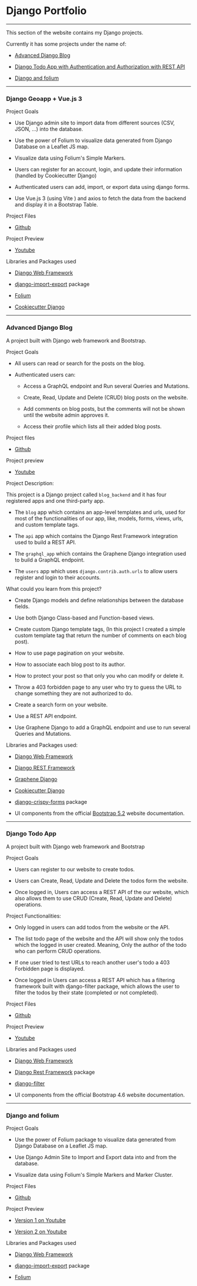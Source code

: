 # Django Portfolio
---------------

This section of the website contains my Django projects.

Currently it has some projects under the name of:

* [Advanced Django Blog](https://github.com/MoustafaShaaban/Advanced_Django_Blog)

* [Django Todo App with Authentication and Authorization with REST API](https://github.com/MoustafaShaaban/Django_Todo_App_with_Authentication_and_Authorization)

* [Django and folium](https://github.com/MoustafaShaaban/Django_and_Folium)

-------------------------------------------------------------

### Django Geoapp + Vue.js 3

Project Goals

* Use Django admin site to import data from different sources (CSV, JSON, ...) into the database.

* Use the power of Folium to visualize data generated from Django Database on a Leaflet JS map.

* Visualize data using Folium's Simple Markers.

* Users can register for an account, login, and update their information (handled by Cookiecutter Django)

* Authenticated users can add, import, or export data using django forms.

* Use Vue.js 3 (using Vite ) and axios to fetch the data from the backend and display it in a Bootstrap Table.


Project Files

* [Github](https://github.com/MoustafaShaaban/Django-Geoapp)

Project Preview

* [Youtube](https://www.youtube.com/watch?v=dqDSYeppbGI)



Libraries and Packages used

* [Django Web Framework](https://www.djangoproject.com/)

* [django-import-export](https://django-import-export.readthedocs.io/en/latest/) package

* [Folium](https://python-visualization.github.io/folium/)

* [Cookiecutter Django](https://cookiecutter-django.readthedocs.io/en/latest/index.html)

-------------------------------------

### Advanced Django Blog

A project built with Django web framework and Bootstrap.

Project Goals

* All users can read or search for the posts on the blog.

* Authenticated users can:

    * Access a GraphQL endpoint and Run several Queries and Mutations.

    * Create, Read, Update and Delete (CRUD) blog posts on the website.

    * Add comments on blog posts, but the comments will not be shown until the website admin approves it.

    * Access their profile which lists all their added blog posts.


Project files

* [Github](https://github.com/MoustafaShaaban/Advanced_Django_Blog)


Project preview

* [Youtube](https://www.youtube.com/watch?v=mxe6Ca5yLOo)


Project Description:

This project is a Django project called `blog_backend` and it has four registered apps and one third-party app.

* The `blog` app which contains an app-level templates and urls, used for most of the functionalities of our app, like, models, forms, views, urls, and custom template tags.

* The `api` app which contains the Django Rest Framework integration used to build a REST API.

* The `graphql_app` which contains the Graphene Django integration used to build a GraphQL endpoint.
    
* The `users` app which uses `django.contrib.auth.urls` to allow users register and login to their accounts.


What could you learn from this project?

* Create Django models and define relationships between the database fields.

* Use both Django Class-based and Function-based views.

* Create custom Django template tags, (In this project I created a simple custom template tag that return the number of comments on each blog post).

* How to use page pagination on your website.

* How to associate each blog post to its author.

* How to protect your post so that only you who can modify or delete it.

* Throw a 403 forbidden page to any user who try to guess the URL to change something they are not authorized to do.

* Create a search form on your website.

* Use a REST API endpoint.

* Use Graphene Django to add a GraphQL endpoint and use to run several Queries and Mutations.


Libraries and Packages used:

* [Django Web Framework](https://www.djangoproject.com/)

* [Django REST Framework](https://www.django-rest-framework.org)

* [Graphene Django](https://docs.graphene-python.org/projects/django/en/latest/)

* [Cookiecutter Django](https://github.com/cookiecutter/cookiecutter-django)

* [django-crispy-forms](https://django-crispy-forms.readthedocs.io/en/latest/) package

* UI components from the official [Bootstrap 5.2](https://getbootstrap.com/docs/5.2/getting-started/introduction/) website documentation.

-------------------------------------------------------------

### Django Todo App

A project built with Django web framework and Bootstrap

Project Goals

* Users can register to our website to create todos.

* Users can Create, Read, Update and Delete the todos form the website.

* Once logged in, Users can access a REST API of the our website, which also allows them to use CRUD (Create, Read, Update and Delete) operations.

Project Functionalities:

* Only logged in users can add todos from the website or the API.

* The list todo page of the website and the API will show only the todos which the logged in user created. Meaning, Only the author of the todo who can perform CRUD operations.

* If one user tried to test URLs to reach another user's todo a 403 Forbidden page is displayed.

* Once logged in Users can access a REST API which has a filtering framework built with django-filter package, which allows the user to filter the todos by their state (completed or not completed).

Project Files

* [Github](https://github.com/MoustafaShaaban/Django_Todo_App_with_Authentication_and_Authorization)


Project Preview

* [Youtube](https://www.youtube.com/watch?v=Ux8aDtOjBOY)


Libraries and Packages used

* [Django Web Framework](https://www.djangoproject.com/)

* [Django Rest Framework](https://www.django-rest-framework.org/) package

* [django-filter](https://github.com/carltongibson/django-filter/tree/main)

* UI components from the official Bootstrap 4.6 website documentation.

----------------------------------------------------------------
### Django and folium

Project Goals

* Use the power of Folium package to visualize data generated from Django Database on a Leaflet JS map.

* Use Django Admin Site to Import and Export data into and from the database.

* Visualize data using Folium's Simple Markers and Marker Cluster.


Project Files

* [Github](https://github.com/MoustafaShaaban/Django_and_Folium)

Project Preview

* [Version 1 on Youtube](https://www.youtube.com/watch?v=r08MujfgjoM)

* [Version 2 on Youtube](https://www.youtube.com/watch?v=eU8r5l9-6JE)


Libraries and Packages used

* [Django Web Framework](https://www.djangoproject.com/)

* [django-import-export](https://django-import-export.readthedocs.io/en/latest/) package

* [Folium](https://python-visualization.github.io/folium/)